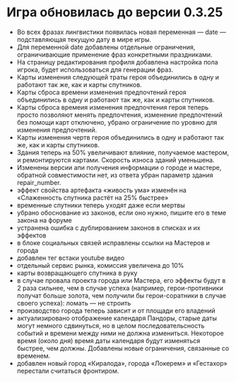 # Игра обновилась до версии 0.3.25

- Во всех фразах лингвистики появилась новая переменная — date — подставляющая текущую дату в мире игры.
- Для переменной date добавлены отдельные ограничения, ограничивающие применение фраз конкретными праздниками.
- На страницу редактирования профиля добавлена настройка пола игрока, будет использоваться для генерации фраз.
- Карты изменения следующей траты героя объединились в одну и работают так же, как и карты спутников.
- Карты сброса времени изменения предпочтений героя объединились в одну и работают так же, как и карты спутников.
- Карты сброса времеия изменения предпочтения героя теперь просто позволяют менять предпочтения, изменение предпочтений без помощи карт отключено, убрано ограничение по уровню для изменения предпочтений.
- Карты изменения чертв героя объединились в одну и работают так же, как и карты спутников.
- Здания теперь на 50% увеличивают влияние, получаемое мастером, и ремонтируются картами. Скорость износа зданий уменьшена.
- Изменены версии апи получения информации о городе и мастере, обратной совместимости нет, из ответа убран параметр здания repair_number.
- эффект свойства артефакта «живость ума» изменён на «Слаженность спутника растёт на 25% быстрее»
- временные спутники теперь уходят даже если мертвы
- убрано обоснование из законов, если оно нужно, пишите его в теме закона на форуме
- устранена ошибка с дублированием законов в списках и их эффектов
- в блоке социальных связей исправлены ссылки на Мастеров и города
- добавлен тег встаки youtube видео
- отдельный сервис рынка, комиссия увеличена до 10%
- карты возвращающего спутника в руку
- в случае провала проекта города или Мастера, его эффекты будут в 2 раза сильнее, чем в случае успеха (например, герои-противники получат больше золота, чем получили бы герои-соратники в случае своего успеха): ломать — не строить
- производство города теперь зависит и от площади его владений
- актуализировано отображение календаря Пандоры, старые даты могут немного сдвинуться, но в целом последовательсность событий и времени между ними не должна измениться. Некоторое время (около дня) время даты календаря будут изменяться быстрее, чем должны. Добавлены новые ограничения, связанные со временем.
- добавлен новый город «Киралода», города «Локерем» и «Гестахор» перестали считаться фронтиром.
